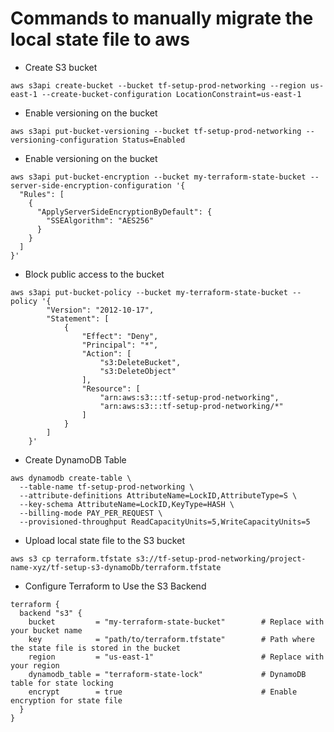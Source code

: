 # Commands to manually migrate the local state file to aws

- Create S3 bucket
```
aws s3api create-bucket --bucket tf-setup-prod-networking --region us-east-1 --create-bucket-configuration LocationConstraint=us-east-1
```

- Enable versioning on the bucket
```
aws s3api put-bucket-versioning --bucket tf-setup-prod-networking --versioning-configuration Status=Enabled
```

- Enable versioning on the bucket
```
aws s3api put-bucket-encryption --bucket my-terraform-state-bucket --server-side-encryption-configuration '{
  "Rules": [
    {
      "ApplyServerSideEncryptionByDefault": {
        "SSEAlgorithm": "AES256"
      }
    }
  ]
}'

```

- Block public access to the bucket
```
aws s3api put-bucket-policy --bucket my-terraform-state-bucket --policy '{
        "Version": "2012-10-17",
        "Statement": [
            {
                "Effect": "Deny",
                "Principal": "*",
                "Action": [
                    "s3:DeleteBucket",
                    "s3:DeleteObject"
                ],
                "Resource": [
                    "arn:aws:s3:::tf-setup-prod-networking",
                    "arn:aws:s3:::tf-setup-prod-networking/*"
                ]
            }
        ]
    }'
```

- Create DynamoDB Table
```
aws dynamodb create-table \
  --table-name tf-setup-prod-networking \
  --attribute-definitions AttributeName=LockID,AttributeType=S \
  --key-schema AttributeName=LockID,KeyType=HASH \
  --billing-mode PAY_PER_REQUEST \
  --provisioned-throughput ReadCapacityUnits=5,WriteCapacityUnits=5
```

- Upload local state file to the S3 bucket
```
aws s3 cp terraform.tfstate s3://tf-setup-prod-networking/project-name-xyz/tf-setup-s3-dynamoDb/terraform.tfstate

```

- Configure Terraform to Use the S3 Backend
```
terraform {
  backend "s3" {
    bucket         = "my-terraform-state-bucket"        # Replace with your bucket name
    key            = "path/to/terraform.tfstate"        # Path where the state file is stored in the bucket
    region         = "us-east-1"                        # Replace with your region
    dynamodb_table = "terraform-state-lock"             # DynamoDB table for state locking
    encrypt        = true                               # Enable encryption for state file
  }
}
```
